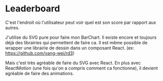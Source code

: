 # Leaderboard

C'est l'endroit où l'utilisateur peut voir quel est son score par rapport aux
autres.

J'utilise du SVG pure pour faire mon BarChart. Il existe encore et toujours déjà
des librairies qui permettent de faire ca. Il est même possible de wrapper une
librairie de dessin dans un composant React. (ex: https://github.com/yang-wei/rd3)

Mais c'est très agréable de faire du SVG avec React.
En plus avec ReactMotion (une fois qu'on a compris comment ca fonctionne), il
devient agréable de faire des animations.
